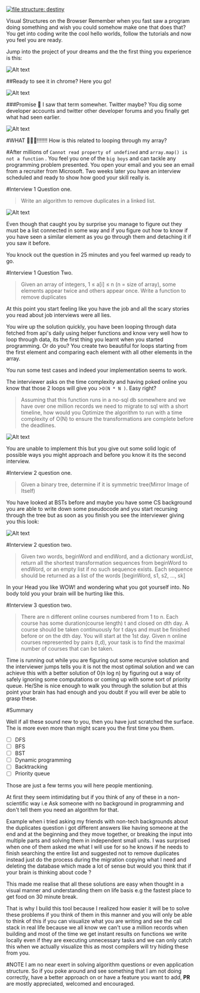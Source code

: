 [![file structure: destiny](https://img.shields.io/badge/file%20structure-destiny-7a49ff?style=flat)](https://github.com/benawad/destiny)

 Visual Structures on the Browser
Remember when you fast saw a program doing something and wish you could somehow make one that does that? You get into coding write the cool hello worlds, follow the tutorials and now you feel you are ready.

Jump into the project of your dreams and the the first thing you experience is this:

![Alt text](/img/timeout.png "Optional Title")

##Ready to see it in chrome? Here you go!

![Alt text](/img/promise.png "Optional Title")

###Promise 🤔 I saw that term somewher. Twitter maybe?
You dig some developer accounts and twitter other developer forums and you finally get what had seen earlier.

![Alt text](/img/fun.jpeg "Optional Title")

#WHAT 🤷🏾‍♂️!!!!!!!
How is this related to looping through my array?

#After  millions of `Cannot read property of undefined` and `array.map() is not a function` .
You feel you one of the `big boys` and can tackle any programming problem presented. You open your email and you see an email from a recruiter from Microsoft. Two weeks later you have an interview scheduled and ready to show how good your skill really is.

#Interview 1 Question one.
> Write an algorithm to remove duplicates in a linked list.
>
![Alt text](/img/wat.jpg "Optional Title")

Even though that caught you by surprise you manage to figure out they must be a list connected in some way and if you figure out how to know if you have seen a similar element as you go through them and detaching it if you saw it before.

You knock out the question in 25 minutes and you feel warmed up ready to go.


#Interview 1  Question Two.
> Given an array of integers, 1 ≤ a[i] ≤ n (n = size of array), some elements appear twice and others appear once. Write a function to remove duplicates

At this point you start feeling like you have the job and all the scary stories you read about job interviews were all lies.

You wire up the solution quickly, you have been looping through data fetched from api's daily using helper functions and know very well how to loop through data, its the first thing you learnt when you started programming. Or do you? You create two beautiful for loops starting from the first element and comparing each element with all other elements in the array.

You run some test cases and indeed your implementation seems to work.

The interviewer asks on the time complexity and having poked online you know that those 2 loops will give you >`O(N * N )`. Easy right?

>Assuming that this function runs in a no-sql db somewhere and we have over one million records we need to migrate to sql with a short timeline, how would you Optimize the algorithm to run with a time complexity of O(N) to ensure the transformations are complete before the deadlines.

![Alt text](/img/no-way.jpg "Optional Title")

You are unable to implement this but you give out some solid logic of possible ways you might approach and before you know it its the second interview.

#Interview  2 question one.

>Given a binary tree, determine if it is symmetric tree(Mirror Image of Itself)

You have looked at BSTs before and maybe you have some CS background you are able to write down some  pseudocode  and you start recursing through the tree but as soon as you finish you see the interviewer giving you this look:

![Alt text](/img/bst.jpg "Optional Title")
 >

#Interview  2 question two.

>Given two words, beginWord and endWord, and a dictionary wordList, return all the shortest transformation sequences from beginWord to endWord, or an empty list if no such sequence exists. Each sequence should be returned as a list of the words [beginWord, s1, s2, ..., sk]

In your Head you like WOW! and wondering what you got yourself into. No body told you your brain will be hurting like this.

#Interview  3 question two.
>There are n different online courses numbered from 1 to n. Each course has some duration(course length) t and closed on dth day. A course should be taken continuously for t days and must be finished before or on the dth day. You will start at the 1st day. Given n online courses represented by pairs (t,d), your task is to find the maximal number of courses that can be taken.

Time is running out while you are figuring out some recursive solution and the interviewer jumps tells you it is not the most optimal solution and we can achieve this with a better solution of 0(n log n) by figuring out a way of safely ignoring some computations or coming up with some sort of priority  queue. He/She is nice enough to walk you through the solution but at this point your brain has had enough and you doubt if you will ever be able to grasp these.

#Summary

Well if all these sound new to you, then you have just scratched the surface. The is more even more than might scare you the first time you them.

- [ ] DFS
- [ ] BFS
- [ ] BST
- [ ] Dynamic programming
- [ ] Backtracking
- [ ] Priority queue

Those are just a few terms you will here people mentioning.

At first they seem intimidating but if you think of any of these in a non-scientific way i.e Ask someone with no background in programming and don't tell them you need an algorithm for that.

Example when i tried asking my friends with non-tech backgrounds about the duplicates question i got different answers like having someone at the end and at the beginning and they move together, or breaking the input into multiple parts and solving them in independent small units. I was surprised when one of them asked me what I will use for so he knows if he needs to finish searching the entire list and suggested not to remove duplicates instead just do the process during the migration copying what I need and deleting the database which made a lot of sense but would you think that if your brain is thinking about code ?

This made me realise that all these solutions are easy when thought in a visual manner and understanding them on life basis e.g the fastest place to get food on 30 minute break.

That is why I build this tool because I realized how easier it will be to solve these problems if you think of them in this manner and you will only be able to think of this if you can visualize what you are writing and see the call stack in real life because we all know we can't use a million records when building and most of the time we get instant results on functions we write locally even if they are executing unnecessary tasks and we can only catch this when we actually visualize this as most compilers will try hiding these from you.

#NOTE
I am no near exert in solving algorithm questions or even application structure. So if you poke around and see something that I am not doing correctly, have a better approach on or have a feature you want to add, **PR** are mostly appreciated, welcomed and encouraged.




